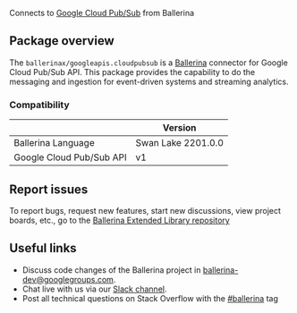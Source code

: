 Connects to [Google Cloud Pub/Sub](https://cloud.google.com/pubsub/docs/reference/rest) from Ballerina

## Package overview
The `ballerinax/googleapis.cloudpubsub` is a [Ballerina](https://ballerina.io/) connector for Google Cloud Pub/Sub API.
This package provides the capability to do the messaging and ingestion for event-driven systems and streaming analytics.

### Compatibility
|                          | Version         |
|--------------------------|-----------------|
| Ballerina Language       | Swan Lake 2201.0.0| 
| Google Cloud Pub/Sub API | v1              |

## Report issues
To report bugs, request new features, start new discussions, view project boards, etc., go to the [Ballerina Extended Library repository](https://github.com/ballerina-platform/ballerina-extended-library)

## Useful links
- Discuss code changes of the Ballerina project in [ballerina-dev@googlegroups.com](mailto:ballerina-dev@googlegroups.com).
- Chat live with us via our [Slack channel](https://ballerina.io/community/slack/).
- Post all technical questions on Stack Overflow with the [#ballerina](https://stackoverflow.com/questions/tagged/ballerina) tag
